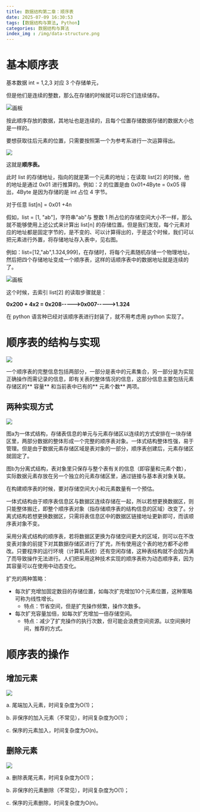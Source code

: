 ```yaml
---
title: 数据结构第二章：顺序表
date: 2025-07-09 16:30:53
tags: [数据结构与算法, Python]
categories: 数据结构与算法
index_img : /img/data-structure.png
---
```

#  基本顺序表
基本数据 int = 1,2,3 对应 3 个存储单元，

但是他们是连续的整数，那么在存储的时候就可以将它们连续储存。

![画板](/img/数据结构第二章：顺序表/yuque_mind.jpeg)

按此顺序存放的数据，其地址也是连续的，且每个位置存储数据存储的数据大小也是一样的。

要想获取往后元素的位置，只需要按照第一个为参考系进行一次运算得出。

![](/img/数据结构第二章：顺序表/0.png)

这就是**顺序表。**

此时 list 的存储地址，指向的就是第一个元素的地址；在读取 list[2] 的时候，他的地址是通过 0x01 进行推算的。例如：2 的位置是由 0x01+4Byte = 0x05 得出，4Byte 是因为存储的是 int 占位 4 字节。

对于任意 list[n] = 0x01 +4n

假如，list = [1, "ab"]，字符串"ab"与 整数 1 所占位的存储空间大小不一样，那么就不能够使用上述公式来计算出 list[n] 的存储位置。但是我们发现，每个元素对应的地址都是固定字节的，是不变的、可以计算得出的，于是这个时候，我们可以把元素进行外置，将存储地址存入表中，见右图。

例如：list=[12,"ab",1.324,999]，在存储时，将每个元素随机存储一个物理地址，然后把四个存储地址变成一个顺序表，这样的话顺序表中的数据地址就是连续的了。

![画板](/img/数据结构第二章：顺序表/yuque_mind_1.jpeg)

这个时候，去索引 list[2] 的读取步骤就是：

**0x200 + 4x2 = 0x208----->0x007----->1.324**

在 python 语言种已经对该顺序表进行封装了，就不用考虑用 python 实现了。

# 顺序表的结构与实现
![](/img/数据结构第二章：顺序表/1.png)

一个顺序表的完整信息包括两部分，一部分是表中的元素集合，另一部分是为实现正确操作而需记录的信息，即有关表的整体情况的信息，这部分信息主要包括元素存储区的** 容量** 和当前表中已有的** 元素个数** 两项。

## 两种实现方式
![](/img/数据结构第二章：顺序表/2.png)

图a为一体式结构，存储表信息的单元与元素存储区以连续的方式安排在一块存储区里，两部分数据的整体形成一个完整的顺序表对象。一体式结构整体性强，易于管理。但是由于数据元素存储区域是表对象的一部分，顺序表创建后，元素存储区就固定了。

图b为分离式结构，表对象里只保存与整个表有关的信息（即容量和元素个数），实际数据元素存放在另一个独立的元素存储区里，通过链接与基本表对象关联。



在构建顺序表的时候，要对存储空间大小和元素数量有一个预估。



一体式结构由于顺序表信息区与数据区连续存储在一起，所以若想更换数据区，则只能整体搬迁，即整个顺序表对象（指存储顺序表的结构信息的区域）改变了。分离式结构若想更换数据区，只需将表信息区中的数据区链接地址更新即可，而该顺序表对象不变。



采用分离式结构的顺序表，若将数据区更换为存储空间更大的区域，则可以在不改变表对象的前提下对其数据存储区进行了扩充，所有使用这个表的地方都不必修改。只要程序的运行环境（计算机系统）还有空闲存储，这种表结构就不会因为满了而导致操作无法进行。人们把采用这种技术实现的顺序表称为动态顺序表，因为其容量可以在使用中动态变化。



扩充的两种策略：

+ 每次扩充增加固定数目的存储位置，如每次扩充增加10个元素位置，这种策略可称为线性增长。
    - 特点：节省空间，但是扩充操作频繁，操作次数多。
+ 每次扩充容量加倍，如每次扩充增加一倍存储空间。
    - 特点：减少了扩充操作的执行次数，但可能会浪费空间资源。以空间换时间，推荐的方式。

# 顺序表的操作
## 增加元素
![](/img/数据结构第二章：顺序表/3.png)

a. 尾端加入元素，时间复杂度为O(1)；

b. 非保序的加入元素（不常见），时间复杂度为O(1)；

c. 保序的元素加入，时间复杂度为O(n)。

## 删除元素
![](/img/数据结构第二章：顺序表/4.png)

a. 删除表尾元素，时间复杂度为O(1)；

b. 非保序的元素删除（不常见），时间复杂度为O(1)；

c. 保序的元素删除，时间复杂度为O(n)。

